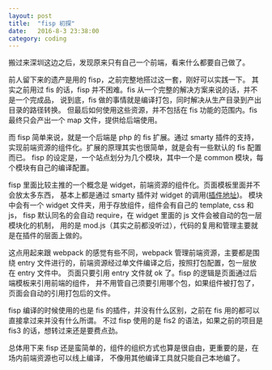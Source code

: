 ```yaml
---
layout: post
title:  "fisp 初探"
date:   2016-8-3 23:38:00
category: coding
---
```


搬过来深圳这边之后，发现原来只有自己一个前端，看来什么都要自己做了。

前人留下来的遗产是用的 fisp，之前完整地搭过这一套，刚好可以实践一下。
其实之前用过 fis 的话，fisp 并不困难。fis 从一个完整的解决方案来说的话，并不是一个完成品，
说到底，fis 做的事情就是编译打包，同时解决从生产目录到产出目录的路径转换。
但最后如何使用这些资源，并不包括在 fis 功能的范围内。fis 最终只会产出一个 map
文件，提供给后端使用。

而 fisp 简单来说，就是一个后端是 php 的 fis 扩展。通过 smarty 插件的支持，
实现前端资源的组件化。扩展的原理其实也很简单，就是会有一些默认的 fis 配置而已。
fisp 的设定是，一个站点划分为几个模块，其中一个是 common 模块，每个模块有自己的编译配置。

fisp 里面比较主推的一个概念是 widget，前端资源的组件化。页面模板里面并不会放太多东西，
基本上都是通过 smarty 插件对 widget 的调用([插件地址](https://github.com/fex-team/fis-plus-smarty-plugin))。
模块中会有一个 widget 文件夹，用于存放组件，组件会有自己的 template, css 和 js，
fisp 默认同名的会自动 require，在 widget 里面的 js 文件会被自动的包一层模块化的机制，
用的是 mod.js（其实之前都没听过），代码的复用和管理主要就是在插件的层面上做的。

这点用起来跟 webpack 的感觉有些不同，webpack 管理前端资源，主要都是围绕 entry
文件进行的，前端资源经过单文件编译之后，按照打包配置，包一层放在 entry 文件中。
页面只要引用 entry 文件就 ok 了。fisp 的逻辑是页面通过后端模板来引用前端的组件，
并不用管自己须要引用哪个包，如果组件被打包了，页面会自动的引用打包后的文件。

fisp 编译的时候使用的也是 fis 的插件，并没有什么区别，之前在 fis 用的都可以直接拿过来并没有什么所谓。
不过 fisp 使用的是 fis2 的语法，如果之前的项目是 fis3 的话，想转过来还是要费点劲。

总体用下来 fisp 还是蛮简单的，组件的组织方式也算是很自由，更重要的是，在场内前端资源也可以线上编译，
不像用其他编译工具就只能自己本地编了。
